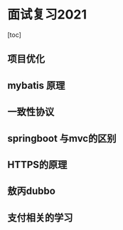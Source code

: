 # 面试复习2021

[toc]

## 项目优化



## mybatis 原理

## 一致性协议

## springboot 与mvc的区别

## HTTPS的原理

## 敖丙dubbo 

## 支付相关的学习



